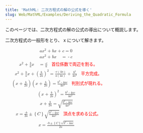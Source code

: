 ```yaml
---
title: 'MathML: 二次方程式の解の公式を導く'
slug: Web/MathML/Examples/Deriving_the_Quadratic_Formula
---
```

このページでは、二次方程式の解の公式の導出について概説します。

二次方程式の一般形をとり、 x について解きます。

<math><mtable columnalign="left"><mtr><mtd><mrow><mrow><mrow><mrow><mi>a</mi>
<mo>⁢</mo>
<msup><mi>x</mi>
<mn>2</mn>
</msup></mrow><mo>+ </mo><mi>b</mi>
<mo>⁢</mo>
<mi>x</mi>
</mrow><mo>+ </mo><mi>c</mi>
</mrow><mo>=</mo>
<mn>0</mn>
</mrow></mtd></mtr><mtr><mtd><mrow><mrow><mspace depth="1ex" height="0.5ex" width="2.5ex"></mspace><mi>a</mi>
<mo>⁢</mo>
<msup><mi>x</mi>
<mn>2</mn>
</msup></mrow><mo>+ </mo><mi>b</mi>
<mo>⁢</mo>
<mi>x</mi>
<mspace depth="1ex" height="0.5ex" width="2.5ex"></mspace></mrow><mo>=</mo>
<mo>-</mo>
<mi>c</mi>
<mspace depth="1ex" height="0.5ex" width="2.5ex"></mspace></mtd></mtr><mtr><mtd><mrow><mrow><mspace depth="1ex" height="0.5ex" width="2.5ex"></mspace><msup><mi>x</mi>
<mn>2</mn>
</msup></mrow><mo>+ </mo><mfrac><mrow><mi>b</mi>
</mrow><mi>a</mi>
</mfrac><mo>⁤</mo>
<mi>x</mi>
</mrow><mspace depth="1ex" height="0.5ex" width="2.5ex"></mspace><mo>=</mo>
<mfrac><mrow><mo>-</mo>
<mi>c</mi>
</mrow><mi>a</mi>
</mfrac><mspace depth="1ex" height="0.5ex" width="2ex"></mspace><mrow><mtext mathcolor="red" mathsize="10pt">首位係数で両辺を割る。</mtext>
</mrow></mtd></mtr><mtr><mtd><mrow><mrow><mrow><mspace depth="1ex" height="0.5ex" width="2.5ex"></mspace><msup><mi>x</mi>
<mn>2</mn>
</msup></mrow><mo>+ </mo><mfrac><mrow><mi>b</mi>
</mrow><mi>a</mi>
</mfrac><mo>⁤</mo>
<mi>x</mi>
<mo>+ </mo><msup><mrow><mo>(</mo><mfrac><mrow><mi>b</mi>
</mrow><mrow><mn>2</mn>
<mi>a</mi>
</mrow></mfrac><mo>)</mo></mrow><mn>2</mn>
</msup></mrow><mo>=</mo>
<mfrac><mrow><mo>-</mo>
<mi>c</mi>
<mo>(</mo>
<mn>4</mn>
<mi>a</mi>
<mo>)</mo>
</mrow><mrow><mi>a</mi>
<mo>(</mo>
<mn>4</mn>
<mi>a</mi>
<mo>)</mo>
</mrow></mfrac></mrow><mo>+ </mo><mfrac><mrow><msup><mi>b</mi>
<mn>2</mn>
</msup></mrow><mrow><mn>4</mn>
<msup><mi>a</mi>
<mn>2</mn>
</msup></mrow></mfrac><mspace depth="1ex" height="0.5ex" width="2ex"></mspace><mrow><mtext mathcolor="red" mathsize="10pt">平方完成。</mtext>
</mrow></mtd></mtr><mtr><mtd><mrow><mrow><mspace depth="1ex" height="0.5ex" width="2.5ex"></mspace><mo>(</mo>
<mi>x</mi>
<mo>+ </mo><mfrac><mrow><mi>b</mi>
</mrow><mrow><mn>2</mn>
<mi>a</mi>
</mrow></mfrac><mo>)</mo>
<mo>(</mo>
<mi>x</mi>
<mo>+ </mo><mfrac><mrow><mi>b</mi>
</mrow><mrow><mn>2</mn>
<mi>a</mi>
</mrow></mfrac><mo>)</mo>
<mo>=</mo>
<mfrac><mrow><msup><mi>b</mi>
<mn>2</mn>
</msup><mo>- </mo><mn>4</mn>
<mi>a</mi>
<mi>c</mi>
</mrow><mrow><mn>4</mn>
<msup><mi>a</mi>
<mn>2</mn>
</msup></mrow></mfrac></mrow><mspace depth="1ex" height="0.5ex" width="2ex"></mspace><mrow><mtext mathcolor="red" mathsize="10pt">判別式が現れる。</mtext>
</mrow></mrow></mtd></mtr><mtr><mtd><mrow><mrow><mspace depth="1ex" height="0.5ex" width="2.5ex"></mspace><msup><mrow><mo>(</mo>
<mi>x</mi>
<mo>+ </mo><mfrac><mrow><mi>b</mi>
</mrow><mrow><mn>2</mn>
<mi>a</mi>
</mrow></mfrac><mo>)</mo>
</mrow><mn>2</mn>
</msup><mo>=</mo>
<mfrac><mrow><msup><mi>b</mi>
<mn>2</mn>
</msup><mo>- </mo><mn>4</mn>
<mi>a</mi>
<mi>c</mi>
</mrow><mrow><mn>4</mn>
<msup><mi>a</mi>
<mn>2</mn>
</msup></mrow></mfrac></mrow><mspace depth="1ex" height="0.5ex" width="2ex"></mspace><mrow><mtext mathcolor="red" mathsize="10pt"></mtext></mrow></mrow></mtd></mtr><mtr><mtd><mrow><mrow><mspace depth="1ex" height="0.5ex" width="2.5ex"></mspace><mrow><mi>x</mi>
<mo>+ </mo><mfrac><mrow><mi>b</mi>
</mrow><mrow><mn>2</mn>
<mi>a</mi>
</mrow></mfrac></mrow><mo>=</mo>
<msqrt><mfrac><mrow><msup><mi>b</mi>
<mn>2</mn>
</msup><mo>- </mo><mn>4</mn>
<mi>a</mi>
<mi>c</mi>
</mrow><mrow><mn>4</mn>
<msup><mi>a</mi>
<mn>2</mn>
</msup></mrow></mfrac></msqrt></mrow><mspace depth="1ex" height="0.5ex" width="2ex"></mspace><mrow><mtext mathcolor="red" mathsize="10pt"></mtext></mrow></mrow></mtd></mtr><mtr><mtd><mrow><mrow><mspace depth="1ex" height="0.5ex" width="2.5ex"></mspace><mrow><mi>x</mi>
</mrow><mo>=</mo>
<mfrac><mrow><mo>-</mo>
<mi>b</mi>
</mrow><mrow><mn>2</mn>
<mi>a</mi>
</mrow></mfrac><mo>±</mo>
<mrow><mo>{</mo>
<mi>C</mi>
<mo>}</mo>
</mrow><msqrt><mfrac><mrow><msup><mi>b</mi>
<mn>2</mn>
</msup><mo>- </mo><mn>4</mn>
<mi>a</mi>
<mi>c</mi>
</mrow><mrow><mn>4</mn>
<msup><mi>a</mi>
<mn>2</mn>
</msup></mrow></mfrac></msqrt></mrow><mspace depth="1ex" height="0.5ex" width="2ex"></mspace><mrow><mtext mathcolor="red" mathsize="10pt">頂点を求める公式。</mtext>
</mrow></mrow></mtd></mtr><mtr><mtd><mrow><mrow><mspace depth="1ex" height="0.5ex" width="2.5ex"></mspace><mrow><mi>x</mi>
</mrow><mo>=</mo>
<mfrac><mrow><mo>-</mo>
<mi>b</mi>
<mo>±</mo>
<mrow><mo>{</mo>
<mi>C</mi>
<mo>}</mo>
</mrow><msqrt><msup><mi>b</mi>
<mn>2</mn>
</msup><mo>- </mo><mn>4</mn>
<mi>a</mi>
<mi>c</mi>
</msqrt></mrow><mrow><mn>2</mn>
<mi>a</mi></mrow></mfrac></mrow><mspace depth="1ex" height="0.5ex" width="2ex"></mspace><mrow><mtext mathcolor="red" mathsize="10pt"></mtext></mrow></mrow></mtd></mtr></mtable></math>
